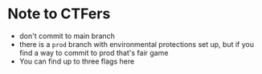 # Note to CTFers
* don't commit to main branch
* there is a `prod` branch with environmental protections set up, but if you find a way to commit to prod that's fair game
* You can find up to three flags here
